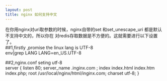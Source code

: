 ```yaml
---
layout: post
title: nginx 如何支持中文
---
```

在你用nginx对uri取参数的时候，nginx自带的set 和set_unescape_uri 都是默认不支持中文的，所以你在
对redis存取数据是不方便的。这就需要进行以下设置了。   
##1,firstly ,promise the linux lang is UTF-8    
    env|grep LANG
    LANG=en_US.UTF-8
    
##2,nginx.conf seting utf-8   
    server
    {
    listen 80;
    server_name .inginx.com ;
    index index.html index.htm index.php;
    root /usr/local/nginx/html/inginx.com;
    charset utf-8;
    }



